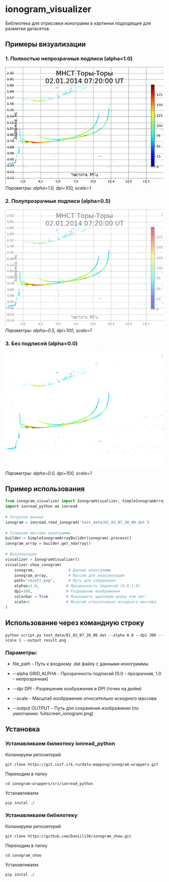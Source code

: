 # ionogram_visualizer
Библиотека для отрисовки ионограмм в картинки подходящие для разметки датасетов.

## Примеры визуализации

### 1. Полностью непрозрачные подписи (alpha=1.0)
![Ионограмма с непрозрачными подписями](images/result.png)
*Параметры: alpha=1.0, dpi=100, scale=1*

### 2. Полупрозрачные подписи (alpha=0.5)
![Ионограмма с полупрозрачными подписями](images/result1.png)
*Параметры: alpha=0.5, dpi=100, scale=1*

### 3. Без подписей (alpha=0.0)
![Ионограмма без подписей](images/result2.png)
*Параметры: alpha=0.0, dpi=100, scale=1*

## Пример использования
```python
from ionogram_visualizer import IonogramVisualizer, SimpleIonogramArrayBuilder
import ionread_python as ionread

# Загрузка данных
ionogram = ionread.read_ionogram('test_data/01_02_07_20_00.dat')

# Создание массива ионограммы
builder = SimpleIonogramArrayBuilder(ionogram).process()
ionogram_array = builder.get_ndarray()

# Визуализация
visualizer = IonogramVisualizer()
visualizer.show_ionogram(
    ionogram,               # Данные ионограммы
    ionogram_array,         # Массив для визуализации
    path="result.png",      # Путь для сохранения
    alphas=1.0,            # Прозрачность подписей (0.0-1.0)
    dpi=100,               # Разрешение изображения
    colorbar = True        # Показывать цыетовую шкалу или нет
    scale=1                # Масштаб относительно исходного массива
)
```

## Использование через командную строку
```
python script.py test_data/01_02_07_20_00.dat --alpha 0.8 --dpi 300 --scale 1 --output result.png
```
### Параметры:
- file_path - Путь к входному .dat файлу с данными ионограммы

- --alpha GRID_ALPHA - Прозрачность подписей (0.0 - прозрачная, 1.0 - непрозрачная)

- --dpi DPI - Разрешение изображения в DPI (точек на дюйм)

- --scale - Масштаб изображения относительно исходного массива

- --output OUTPUT - Путь для сохранения изображения (по умолчанию: fullscreen_ionogram.png)

## Установка 
### Устанавливаем билиотеку ionread_python 
Коланируем репозиторий 
```
git clone https://git.iszf.irk.ru/data-mapping/ionogram-wrappers.git
```
Переходим в папку 
```
cd ionogram-wrappers/src/ionread_python
```
Устанавливаем 
```
pip instal ./
```
### Устанавливаем бибилотеку 
Коланируем репозиторий 
```
git clone https://github.com/Daniil138/ionogram_show.git
```
Переходим в папку 
```
cd ionogram_show
```
Устанавливаем 
```
pip instal ./
```
